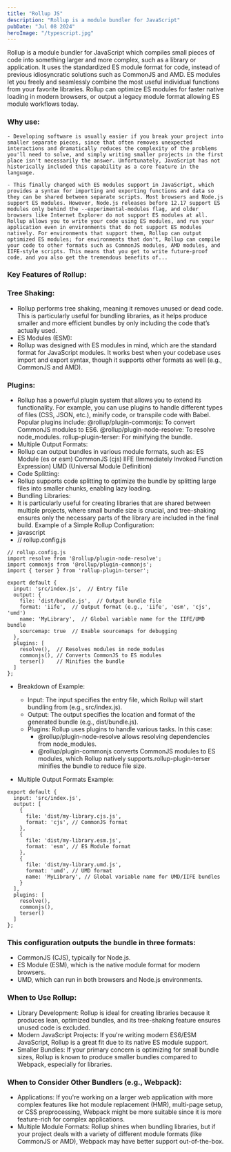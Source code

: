 ```yaml
---
title: "Rollup JS"
description: "Rollup is a module bundler for JavaScript"
pubDate: "Jul 08 2024"
heroImage: "/typescript.jpg"
---
```


Rollup is a module bundler for JavaScript which compiles small pieces of code into something larger and more complex, such as a library or application. It uses the standardized ES module format for code, instead of previous idiosyncratic solutions such as CommonJS and AMD. ES modules let you freely and seamlessly combine the most useful individual functions from your favorite libraries. Rollup can optimize ES modules for faster native loading in modern browsers, or output a legacy module format allowing ES module workflows today.

### Why use:

    - Developing software is usually easier if you break your project into smaller separate pieces, since that often removes unexpected interactions and dramatically reduces the complexity of the problems you'll need to solve, and simply writing smaller projects in the first place isn't necessarily the answer. Unfortunately, JavaScript has not historically included this capability as a core feature in the language.

    - This finally changed with ES modules support in JavaScript, which provides a syntax for importing and exporting functions and data so they can be shared between separate scripts. Most browsers and Node.js support ES modules. However, Node.js releases before 12.17 support ES modules only behind the --experimental-modules flag, and older browsers like Internet Explorer do not support ES modules at all. Rollup allows you to write your code using ES modules, and run your application even in environments that do not support ES modules natively. For environments that support them, Rollup can output optimized ES modules; for environments that don't, Rollup can compile your code to other formats such as CommonJS modules, AMD modules, and IIFE-style scripts. This means that you get to write future-proof code, and you also get the tremendous benefits of...

### Key Features of Rollup:

### Tree Shaking:

- Rollup performs tree shaking, meaning it removes unused or dead code. This is particularly useful for bundling libraries, as it helps produce smaller and more efficient bundles by only including the code that’s actually used.
- ES Modules (ESM):
- Rollup was designed with ES modules in mind, which are the standard format for JavaScript modules. It works best when your codebase uses import and export syntax, though it supports other formats as well (e.g., CommonJS and AMD).

### Plugins:

- Rollup has a powerful plugin system that allows you to extend its functionality. For example, you can use plugins to handle different types of files (CSS, JSON, etc.), minify code, or transpile code with Babel.
  Popular plugins include:
  @rollup/plugin-commonjs: To convert CommonJS modules to ES6.
  @rollup/plugin-node-resolve: To resolve node_modules.
  rollup-plugin-terser: For minifying the bundle.
- Multiple Output Formats:
- Rollup can output bundles in various module formats, such as:
  ES Module (es or esm)
  CommonJS (cjs)
  IIFE (Immediately Invoked Function Expression)
  UMD (Universal Module Definition)
- Code Splitting:
- Rollup supports code splitting to optimize the bundle by splitting large files into smaller chunks, enabling lazy loading.
- Bundling Libraries:
- It is particularly useful for creating libraries that are shared between multiple projects, where small bundle size is crucial, and tree-shaking ensures only the necessary parts of the library are included in the final build.
  Example of a Simple Rollup Configuration:
- javascript
- // rollup.config.js

```
// rollup.config.js
import resolve from '@rollup/plugin-node-resolve';
import commonjs from '@rollup/plugin-commonjs';
import { terser } from 'rollup-plugin-terser';

export default {
  input: 'src/index.js',  // Entry file
  output: {
    file: 'dist/bundle.js',  // Output bundle file
    format: 'iife',  // Output format (e.g., 'iife', 'esm', 'cjs', 'umd')
    name: 'MyLibrary',  // Global variable name for the IIFE/UMD bundle
    sourcemap: true  // Enable sourcemaps for debugging
  },
  plugins: [
    resolve(),  // Resolves modules in node_modules
    commonjs(), // Converts CommonJS to ES modules
    terser()    // Minifies the bundle
  ]
};
```

- Breakdown of Example:

  - Input: The input specifies the entry file, which Rollup will start bundling from (e.g., src/index.js).
  - Output: The output specifies the location and format of the generated bundle (e.g., dist/bundle.js).
  - Plugins: Rollup uses plugins to handle various tasks. In this case:
    - @rollup/plugin-node-resolve allows resolving dependencies from node_modules.
    - @rollup/plugin-commonjs converts CommonJS modules to ES modules, which Rollup natively supports.rollup-plugin-terser minifies the bundle to reduce file size.

- Multiple Output Formats Example:

```
export default {
  input: 'src/index.js',
  output: [
    {
      file: 'dist/my-library.cjs.js',
      format: 'cjs', // CommonJS format
    },
    {
      file: 'dist/my-library.esm.js',
      format: 'esm', // ES Module format
    },
    {
      file: 'dist/my-library.umd.js',
      format: 'umd', // UMD format
      name: 'MyLibrary', // Global variable name for UMD/IIFE bundles
    }
  ],
  plugins: [
    resolve(),
    commonjs(),
    terser()
  ]
};

```

### This configuration outputs the bundle in three formats:

- CommonJS (CJS), typically for Node.js.
- ES Module (ESM), which is the native module format for modern browsers.
- UMD, which can run in both browsers and Node.js environments.

### When to Use Rollup:

- Library Development: Rollup is ideal for creating libraries because it produces lean, optimized bundles, and its tree-shaking feature ensures unused code is excluded.
- Modern JavaScript Projects: If you're writing modern ES6/ESM JavaScript, Rollup is a great fit due to its native ES module support.
- Smaller Bundles: If your primary concern is optimizing for small bundle sizes, Rollup is known to produce smaller bundles compared to Webpack, especially for libraries.

### When to Consider Other Bundlers (e.g., Webpack):

- Applications: If you're working on a larger web application with more complex features like hot module replacement (HMR), multi-page setup, or CSS preprocessing, Webpack might be more suitable since it is more feature-rich for complex applications.
- Multiple Module Formats: Rollup shines when bundling libraries, but if your project deals with a variety of different module formats (like CommonJS or AMD), Webpack may have better support out-of-the-box.
